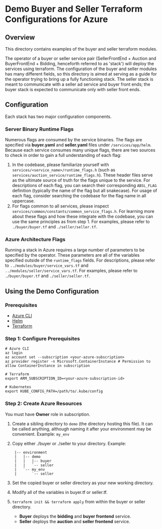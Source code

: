 # Demo Buyer and Seller Terraform Configurations for Azure

## Overview

This directory contains examples of the buyer and seller terraform modules.

The operator of a buyer or seller service pair (SellerFrontEnd + Auction and BuyerFrontEnd +
Bidding, henceforth referred to as 'stack') will deploy the services using terraform. The
configuration of the buyer and seller modules has many different fields, so this directory is aimed
at serving as a guide for the operator trying to bring up a fully functioning stack. The seller
stack is meant to communicate with a seller ad service and buyer front ends; the buyer stack is
expected to communicate only with seller front ends.

## Configuration

Each stack has two major configuration components.

### Server Binary Runtime Flags

Numerous flags are consumed by the service binaries. The flags are specified via **buyer.yaml** and
**seller.yaml** files under `/services/app/helm`. Because each service consumes many unique flags,
there are two sources to check in order to gain a full understanding of each flag:

1. In the codebase, please familiarize yourself with `services/<service_name>/runtime_flags.h` (such
   as `services/auction_service/runtime_flags.h`). These header files serve as the ultimate source
   of truth for the flags unique to the service. For descriptions of each flag, you can search their
   corresponding `ABSL_FLAG` definition (typically the name of the flag but all snakecase). For
   usage of each flag, consider searching the codebase for the flag name in all uppercase.
1. For flags common to all services, please inspect
   `services/common/constants/common_service_flags.h`. For learning more about these flags and how
   these integrate with the codebase, you can use the same principles as from step 1. For examples,
   please refer to `./buyer/buyer.tf` and `./seller/seller.tf`.

### Azure Architecture Flags

Running a stack in Azure requires a large number of parameters to be specified by the operator.
These parameters are all of the variables specified outside of the `runtime_flags` fields. For
descriptions, please refer to `../modules/buyer/service_vars.tf` and
`../modules/seller/service_vars.tf`. For examples, please refer to `./buyer/buyer.tf` and
`./seller/seller.tf`.

## Using the Demo Configuration

### Prerequisites

-   [Azure CLI](https://learn.microsoft.com/en-us/cli/azure/)
-   [Helm](https://helm.sh/docs/)
-   [Terraform](https://www.terraform.io/)

### Step 1: Configure Prerequisites

```shell
# Azure CLI
az login
az account set --subscription <your-azure-subscription>
az provider register -n Microsoft.ContainerInstance # Permission to allow ContainerInstance in subscription

# Terraform
export ARM_SUBSCRIPTION_ID=<your-azure-subscription-id>

# Kubernetes
export KUBE_CONFIG_PATH=/path/to/.kube/config
```

### Step 2: Create Azure Resources

You must have **Owner** role in subscription.

1.  Create a sibling directory to `demo` (the directory hosting this file). It can be called
    anything, although naming it after your environment may be convenient. Example: `my_env`
2.  Copy either ./buyer or ./seller to your directory. Example:

         |-- environment
         |   |-- demo
         |   |   |-- buyer
         |   |   `-- seller
         |   `-- my_env
         |       `-- seller

3.  Set the copied buyer or seller directory as your new working directory.
4.  Modify all of the variables in buyer.tf or seller.tf.
5.  `terraform init && terraform apply` from within the buyer or seller directory.
    -   **Buyer** deploys the **bidding** and **buyer frontend** service.
    -   **Seller** deploys the **auction** and **seller frontend** service.
